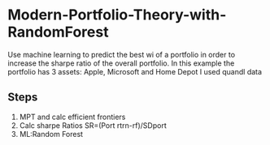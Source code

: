 # Modern-Portfolio-Theory-with-RandomForest
Use machine learning to predict the best wi of a portfolio in order to increase the sharpe ratio of the overall portfolio.
In this example the portfolio has 3 assets: Apple, Microsoft and Home Depot
I used quandl data
## Steps
1) MPT and calc efficient frontiers
2) Calc sharpe Ratios
  SR=(Port rtrn-rf)/SDport
3) ML:Random Forest
